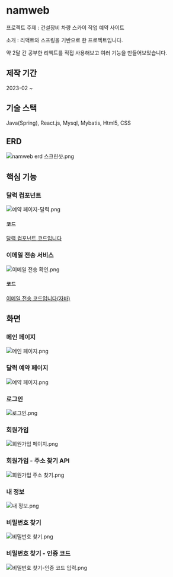 <h1>namweb</h1>
<p>프로젝트 주제 : 건설장비 차량 스카이 작업 예약 사이트</p>
<p>소개 : 리액트와 스프링을 기반으로 한 프로젝트입니다.</p>
<p>약 2달 간 공부한 리액트를 직접 사용해보고 여러 기능을 만들어보았습니다.</p>
<h2>제작 기간</h2>
<p>2023-02 ~</p>
<h2>기술 스택</h2>
<p>Java(Spring), React.js, Mysql, Mybatis, Html5, CSS</p>
<h2>ERD</h2>
<img src="../[asset]/namweb/sql/namweb_erd.png" alt="namweb erd 스크린샷.png" />
<h2>핵심 기능</h2>
<h3>달력 컴포넌트</h3>
<img src="../[asset]/namweb/portfolio/calendar01.png" alt="예약 페이지-달력.png" />
<h4>코드</h4>
<a href="https://github.com/cdnwell/Portfolio/blob/master/namweb/src/main/frontend/src/components/utility/Calendar.tsx">달력 컴포넌트 코드입니다</a>
<h3>이메일 전송 서비스</h3>
<img src="../[asset]/namweb/portfolio/email02.png" alt="이메일 전송 확인.png" />
<h4>코드</h4>
<a href="https://github.com/cdnwell/Portfolio/blob/master/namweb/src/main/java/com/namweb/domain/google/email/sender/GoogleEmailSender.java">이메일 전송 코드입니다(자바)</a>
<h2>화면</h2>
<h3>메인 페이지</h3>
<img src="../[asset]/namweb/portfolio/main01.png" alt="메인 페이지.png" />
<h3>달력 예약 페이지</h3>
<img src="../[asset]/namweb/portfolio/book01.png" alt="예약 페이지.png"/>
<h3>로그인</h3>
<img src="../[asset]/namweb/portfolio/login01.png" alt="로그인.png"/>
<h3>회원가입</h3>
<img src="../[asset]/namweb/portfolio/register01.png" alt="회원가입 페이지.png"/>
<h3>회원가입 - 주소 찾기 API</h3>
<img src="../[asset]/namweb/portfolio/address01.png" alt="회원가입 주소 찾기.png"/>
<h3>내 정보</h3>
<img src="../[asset]/namweb/portfolio/info01.png" alt="내 정보.png"/>
<h3>비밀번호 찾기</h3>
<img src="../[asset]/namweb/portfolio/find_pw01.png" alt="비밀번호 찾기.png"/>
<h3>비밀번호 찾기 - 인증 코드</h3>
<img src="../[asset]/namweb/portfolio/code01.png" alt="비밀번호 찾기-인증 코드 입력.png"/>
